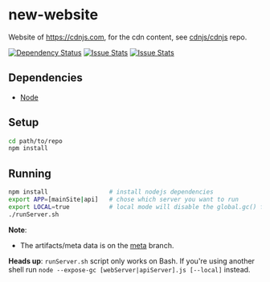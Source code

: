 new-website
===========

Website of https://cdnjs.com, for the cdn content, see [cdnjs/cdnjs](https://github.com/cdnjs/cdnjs) repo.

[![Dependency Status](https://david-dm.org/cdnjs/new-website.svg?theme=shields.io)](https://david-dm.org/cdnjs/new-website) [![Issue Stats](http://www.issuestats.com/github/cdnjs/new-website/badge/pr?style=flat)](http://www.issuestats.com/github/cdnjs/new-website) [![Issue Stats](http://www.issuestats.com/github/cdnjs/new-website/badge/issue?style=flat)](http://www.issuestats.com/github/cdnjs/new-website)

## Dependencies

* [Node](https://nodejs.org)

## Setup

```sh
cd path/to/repo
npm install
```

## Running

```sh
npm install                 # install nodejs dependencies
export APP=[mainSite|api]   # chose which server you want to run
export LOCAL=true           # local mode will disable the global.gc() function and CSP header
./runServer.sh
```

**Note**:

 * The artifacts/meta data is on the [meta](https://github.com/cdnjs/new-website/tree/meta) branch.

**Heads up**: `runServer.sh` script only works on Bash. If you're using another shell run `node --expose-gc [webServer|apiServer].js [--local]` instead.
